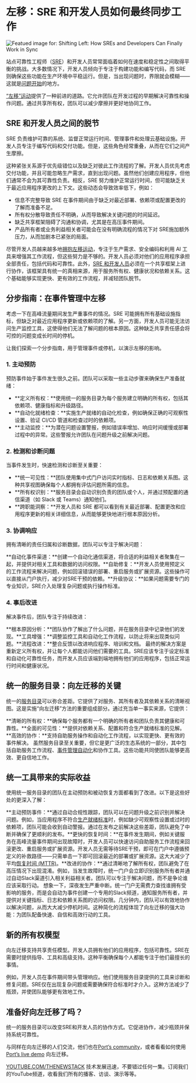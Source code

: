 # 左移：SRE 和开发人员如何最终同步工作

![Featued image for: Shifting Left: How SREs and Developers Can Finally Work in Sync](https://cdn.thenewstack.io/media/2025/01/6c20ccf8-shift-left-sre-1024x576.jpg)

站点可靠性工程师（[SRE](https://thenewstack.io/platform-engineering/sre-vs-devops-vs-platform-engineering/)）和开发人员常常面临着如何在速度和稳定性之间取得平衡的挑战。大多数情况下，开发人员倾向于专注于构建功能和编写代码，而 SRE 则确保这些功能在生产环境中平稳运行。但是，当出现问题时，界限就会模糊——这就是[问题开始](https://thenewstack.io/sre-vs-platform-engineer-cant-we-all-just-get-along/)的地方。

[“左移”运动](https://hubs.la/Q034R5SG0)提供了一种前进的道路。它允许团队在开发过程的早期解决可靠性和操作问题。通过共享所有权，团队可以减少摩擦并更好地协同工作。

## SRE 和开发人员之间的脱节

SRE 负责维护可靠的系统、监督正常运行时间、管理事件和处理云基础设施。开发人员专注于编写代码和交付功能。但是，这些角色经常重叠，从而在它们之间产生摩擦。

这种紧张关系源于优先级错位以及缺乏对彼此工作流程的了解。开发人员优先考虑交付功能，并且可能忽略生产需求，直到出现问题。虽然他们创建应用程序，但他们通常不会为其可靠性负责。相反，SRE 努力维护正常运行时间，但可能缺乏关于最近应用程序更改的上下文。这些动态会导致效率低下，例如：

- 信息不完整导致 SRE 在事件期间由于缺乏对最近部署、依赖项或配置更改的了解而准备不足。
- 所有权分散导致责任不明确，从而导致解决关键问题的时间延迟。
- 缺乏共享框架阻碍了沟通和协调，尤其是在高压事件期间。
- 产品所有者或业务利益相关者可能会在没有明确流程的情况下对 SRE施加额外压力，从而加剧本已紧张的局面。

尽管开发人员越来越多地[拥抱左移运动](https://thenewstack.io/shifting-left-is-now-mainstream-for-developers-or-is-it/)，专注于生产需求、安全编码和利用 AI 工具来增强其工作流程，但这些努力是不够的。开发人员必须对他们的应用程序承担全部责任，包括代码和可靠性。此外，[SRE 和开发人员](https://roadmap.sh/devops/devops-vs-sre)必须在一个共享框架上进行协作，该框架具有统一的真相来源，用于服务所有权、健康状况和依赖关系。这个基础能够实现更快、更有效的工作流程，并减轻团队脱节。

## 分步指南：在事件管理中左移

考虑一下在高峰流量期间发生严重事件的情况。SRE 可能拥有所有基础设施指标，但缺乏对最近应用程序更新或依赖项的了解。另一方面，开发人员可能无法访问生产监控工具，这使得他们无法了解问题的根本原因。这种缺乏共享责任感会将可控的问题变成长时间的停机。

让我们探索一个分步指南，用于管理事件或停机，以演示左移的影响。

### 1. 主动预防

预防事件始于事件发生很久之前。团队可以采取一些主动步骤来确保生产准备就绪：

* **定义所有权：**使用统一的服务目录为每个服务建立明确的所有权，包括其依赖项、健康指标和升级路径。
* **自动化就绪检查：**实施生产就绪的自动化检查，例如确保正确的可观察性设置、验证 CI/CD 管道和检查过时的依赖项。
* **主动监控：**为潜在问题设置警报，例如错误率增加、响应时间缓慢或部署过程中的异常。这些警报允许团队在问题升级之前解决问题。

### 2. 检测和诊断问题

当事件发生时，快速检测和诊断至关重要：

* **统一可见性：**团队使用集中式门户访问实时指标、日志和依赖关系图。这种共享视图确保每个人都拥有评估问题所需的信息。
* **所有权识别：**服务目录会自动识别负责的团队或个人，并通过预配置的通信渠道（如 Slack 或 Teams）通知他们。
* **跨职能洞察：**开发人员和 SRE 都可以看到有关最近部署、配置更改和应用程序更新的相关详细信息，从而能够更快地进行根本原因分析。

### 3. 协调响应
拥有清晰的责任归属和诊断数据，团队可以专注于解决问题：

**自动化事件渠道：**创建一个自动化通信渠道，将合适的利益相关者聚集在一起，并提供对相关工具和数据的访问权限。**自助修复：**开发人员使用预定义的工作流程来解决问题，例如回滚错误的部署、重启服务或扩展资源。这些操作可以直接从门户执行，减少对SRE干预的依赖。**升级协议：**如果问题需要专门的专业知识，SRE介入处理复杂问题或执行操作标准。


### 4. 事后改进
解决事件后，团队专注于持续改进：

**根本原因分析：**团队协作了解出了什么问题，并在服务目录中记录他们的发现。**工具增强：**调整监控工具和自动化工作流程，以防止将来出现类似问题。**流程改进：**整合反馈以改进响应程序、培训和文档。
最终的解决方案是重新定义所有权，并让每个人都能访问他们需要的工具。SRE应该专注于设定标准和自动化可靠性任务，而开发人员应该端到端地拥有他们的应用程序，包括正常运行时间和健康状况。

## 统一的服务目录：向左迁移的关键
统一的[服务目录](https://hubs.la/Q034R6Pr0)可以弥合差距。它提供了对服务、其所有者及其依赖关系的清晰视图。这是实施“向左迁移”方法的重要组成部分。通过充当单一事实来源，它提供：

**清晰的所有权：**确保每个服务都有一个明确的所有者和团队负责其健康和可靠性。**全面的可见性：**提供对依赖关系、配置和符合生产就绪标准的见解。**高效的协作：**支持自助服务操作和自动化工作流程，以实现更快、更有效的事件解决。
虽然服务目录至关重要，但它是更广泛的生态系统的一部分，其中包括自助服务工作流程、[事件管理自动化](https://hubs.ly/Q034Rbr10)和协作工具。这些功能共同使团队能够更高效、更自信地工作。

## 统一工具带来的实际收益
使用统一服务目录的团队在主动预防和被动恢复方面都看到了改进。以下是这些好处的更深入了解：

**主动预防事件：**通过自动合规性跟踪，团队可以在问题升级之前识别并解决问题。例如，当应用程序不符合[生产就绪标准](https://hubs.la/Q034R67l0)时，例如缺少可观察性设置或过时的依赖项，团队可能会收到自动警报。通过在发布之前解决这些差距，团队避免了中断并确保了更顺利的发布。**更快的恢复时间：**在事件发生期间，例如关键服务在高峰流量事件期间出现故障时，开发人员可以快速访问自助服务工作流程来回滚更改、重启服务或扩展资源。开发人员无需等待SRE干预，即可在门户中遵循预定义的补救路径——只需单击一下即可回滚最近的部署或扩展资源。这大大减少了平均[恢复时间 (MTTR)](https://hubs.la/Q034R68-0)。**改进的协作：**通过清晰地了解所有权，团队避免了在高压情况下出现混淆。例如，当发生故障时，统一门户会立即识别服务所有者并通过自动Slack渠道引入相关利益相关者。团队可以专注于解决问题，而不是争论谁应该采取行动。
想象一下，深夜发生严重中断。统一门户无需费力查找谁拥有受影响的服务，而是会自动为事件创建一个专用的Slack频道，通知服务所有者，并提供对关键指标、日志和依赖关系图的访问权限。几分钟内，团队可以有效地协作以解决问题，从而大大减少停机时间。这种简化的流程体现了向左迁移的强大功能：为团队配备快速、自信和高效行动的工具。

## 新的所有权模型
向左迁移支持共享责任模型。开发人员拥有他们的应用程序，包括可靠性。SRE在需要时提供指导、工具和高级支持。这种平衡确保每个人都能专注于他们最擅长的事情。

例如，开发人员在事件期间带头管理响应。他们使用服务目录提供的工具来诊断和修复问题。SRE仅在出现复杂问题或需要确保符合标准时才介入。这种方法减少了瓶颈，并使团队能够更有效地工作。

## 准备好向左迁移了吗？
统一的服务目录可以改变SRE和开发人员的协作方式。它促进协作，减少瓶颈并保持系统可靠性。

与同样在向左迁移的人们交流，他们也在[Port’s community](https://hubs.la/Q034R7GK0)，或者看看如何使用[Port’s live demo](https://hubs.la/Q034R7-N0) 向左迁移。

[YOUTUBE.COM/THENEWSTACK](https://youtube.com/thenewstack?sub_confirmation=1) 技术发展迅速，不要错过任何一集。订阅我们的YouTube频道，收看我们所有的播客、访谈、演示等等。